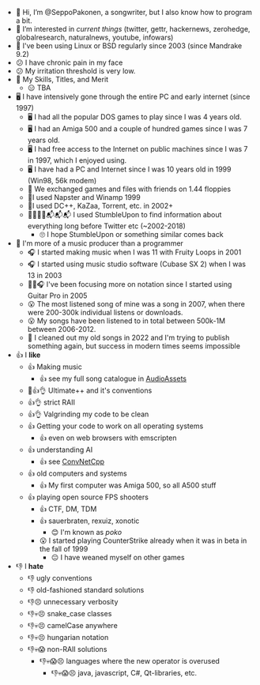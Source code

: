 - 👋 Hi, I’m @SeppoPakonen, a songwriter, but I also know how to program a bit.
- 👀 I’m interested in *current things* (twitter, gettr, hackernews, zerohedge, globalresearch, naturalnews, youtube, infowars)
- 💪 I've been using Linux or BSD regularly since 2003 (since Mandrake 9.2) 
- 😕 I have chronic pain in my face 
- 😕 My irritation threshold is very low.
- 🎺 My Skills, Titles, and Merit
  - 😑 TBA
- 🖥 I have intensively gone through the entire PC and early internet (since 1997) 
  - 🖥 I had all the popular DOS games to play since I was 4 years old.
  - 🖥 I had an Amiga 500 and a couple of hundred games since I was 7 years old.
  - 🖥 I had free access to the Internet on public machines since I was 7 in 1997, which I enjoyed using.
  - 🖥 I have had a PC and Internet since I was 10 years old in 1999 (Win98, 56k modem)
  - 💾 We exchanged games and files with friends on 1.44 floppies 
  - 📡I used Napster and Winamp 1999 
  - 📡I used DC++, KaZaa, Torrent, etc. in 2002+
  - 📡📡📡🔮📬📬📬 I used StumbleUpon to find information about everything long before Twitter etc (~2002-2018)
    - 🙄 I hope StumbleUpon or something similar comes back
- 🎼 I'm more of a music producer than a programmer 
  - 🎧 I started making music when I was 11 with Fruity Loops in 2001 
  - 🎧 I started using music studio software (Cubase SX 2) when I was 13 in 2003
  - 🎼🎸🎧 I've been focusing more on notation since I started using Guitar Pro in 2005 
  - 😮 The most listened song of mine was a song in 2007, when there were 200-300k individual listens or downloads.
  - 😮 My songs have been listened to in total between 500k-1M between 2006-2012.
  - 🤔 I cleaned out my old songs in 2022 and I'm trying to publish something again, but success in modern times seems impossible
- 👍 I **like** 
  - 👍 Making music 
    - 👍 see my full song catalogue in [AudioAssets](https://github.com/SeppoPakonen/AudioAssets)
  - 👀👍👌 Ultimate++ and it's conventions
  - 👍👌 strict RAII
  - 👍👌 Valgrinding my code to be clean
  - 👍 Getting your code to work on all operating systems
    - 👍 even on web browsers with emscripten
  - 👍 understanding AI
    - 👍 see [ConvNetCpp](https://github.com/OuluLinux/ConvNetCpp)
  - 👍 old computers and systems
    - 👍 My first computer was Amiga 500, so all A500 stuff
  - 👍 playing open source FPS shooters
    - 👍 CTF, DM, TDM
    - 👍 sauerbraten, rexuiz, xonotic
      - 😊 I'm known as *poko*
    - 😮 I started playing CounterStrike already when it was in beta in the fall of 1999
      - 😐 I have weaned myself on other games
- 👎 I **hate** 
  - 👎 ugly conventions
  - 👎 old-fashioned standard solutions
  - 👎😣 unnecessary verbosity
  - 👎💀😣 snake_case classes 
  - 👎💀😣 camelCase anywhere
  - 👎💀😣 hungarian notation
  - 👎💀😱  non-RAII solutions
    - 👎💀😱😣 languages where the new operator is overused
      - 👎💀😱😣 java, javascript, C#, Qt-libraries, etc.

